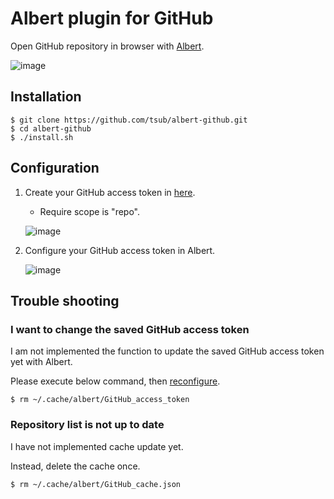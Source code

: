 # Albert plugin for GitHub

Open GitHub repository in browser with [Albert].

![image](https://gyazo.com/22c17ac3c92c11f84c389a6ecffd4934.png)

## Installation

```
$ git clone https://github.com/tsub/albert-github.git
$ cd albert-github
$ ./install.sh
```

## Configuration

1. Create your GitHub access token in [here](https://github.com/settings/tokens).
    * Require scope is "repo".

    ![image](https://gyazo.com/debebcc36cbb85d037ca1c1db1ddb249.png)

1. Configure your GitHub access token in Albert.

    ![image](https://gyazo.com/540bbab3866fb98f1855b32084e3d98a.png)

## Trouble shooting

### I want to change the saved GitHub access token

I am not implemented the function to update the saved GitHub access token yet with Albert.

Please execute below command, then [reconfigure](#Configuration).

```
$ rm ~/.cache/albert/GitHub_access_token
```

### Repository list is not up to date

I have not implemented cache update yet.

Instead, delete the cache once.

```
$ rm ~/.cache/albert/GitHub_cache.json
```

[Albert]: https://albertlauncher.github.io
